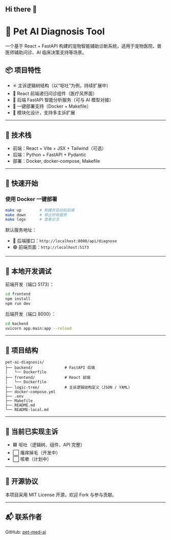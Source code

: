## Hi there 👋

<!--
**pet-med-ai/Pet-med-ai** is a ✨ _special_ ✨ repository because its `README.md` (this file) appears on your GitHub profile.

Here are some ideas to get you started:

- 🔭 I’m currently working on ...
- 🌱 I’m currently learning ...
- 👯 I’m looking to collaborate on ...
- 🤔 I’m looking for help with ...
- 💬 Ask me about ...
- 📫 How to reach me: ...
- 😄 Pronouns: ...
- ⚡ Fun fact: ...
-->
# 🐾 Pet AI Diagnosis Tool

一个基于 React + FastAPI 构建的宠物智能辅助诊断系统，适用于宠物医院、兽医师辅助问诊、AI 临床决策支持等场景。

## 📦 项目特性

- ✳️ 主诉逻辑树结构（以“呕吐”为例，持续扩展中）
- 🤖 React 前端递归问诊组件（医疗风界面）
- 🧠 后端 FastAPI 智能分析服务（可与 AI 模型对接）
- 🔌 一键部署支持（Docker + Makefile）
- 🔁 模块化设计，支持多主诉扩展

---

## 🧰 技术栈

- 前端：React + Vite + JSX + Tailwind（可选）
- 后端：Python + FastAPI + Pydantic
- 部署：Docker, docker-compose, Makefile

---

## 🚀 快速开始

### 使用 Docker 一键部署

```bash
make up        # 构建并启动前后端
make down      # 停止所有服务
make logs      # 查看日志
```

默认服务地址：

- 🔵 后端接口：`http://localhost:8000/api/diagnose`
- 🟢 前端页面：`http://localhost:5173`

---

## 🧪 本地开发调试

前端开发（端口 5173）：

```bash
cd frontend
npm install
npm run dev
```

后端开发（端口 8000）：

```bash
cd backend
uvicorn app.main:app --reload
```

---

## 📁 项目结构

```
pet-ai-diagnosis/
├── backend/              # FastAPI 后端
│   └── Dockerfile
├── frontend/             # React 前端
│   └── Dockerfile
├── logic-tree/           # 主诉逻辑结构定义（JSON / YAML）
├── docker-compose.yml
├── .env
├── Makefile
├── README.md
└── README-local.md
```

---

## 🧠 当前已实现主诉

- 🟩 呕吐（逻辑树、组件、API 完整）
- ⬜ 瘙痒掉毛（开发中）
- ⬜ 咳嗽（计划中）

---

## 📌 开源协议

本项目采用 MIT License 开源，欢迎 Fork 与参与贡献。

---

## 📬 联系作者

GitHub: [pet-med-ai](https://github.com/pet-med-ai)
